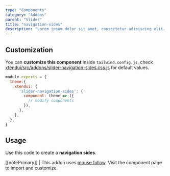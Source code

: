 ```yaml
---
type: "Components"
category: "Addons"
parent: "Slider"
title: "navigation-sides"
description: "Lorem ipsum dolor sit amet, consectetur adipiscing elit. Nunc tempus laoreet leo sit amet iaculis."
---
```


## Customization

You can **customize this component** inside `tailwind.config.js`, check [xtendui/src/addons/slider-navigation-sides.css.js](https://github.com/minimit/xtendui/blob/master/src/addons/slider-navigation-sides.css.js) for default values.

```jsx
module.exports = {
  theme:{
    xtendui: {
      'slider-navigation-sides': {
        component: theme => ({
          // modify components
        }),
      },
    },
  },
}
```

## Usage

Use this code to create a **navigation sides**.

[[notePrimary]]
| This addon uses [mouse follow](/components/addons/animation/mouse-follow). Visit the component page to import and customize.

<demo>
  <demovanilla src="vanilla/components/addons/slider-navigation-sides">
  </demovanilla>
</demo>

